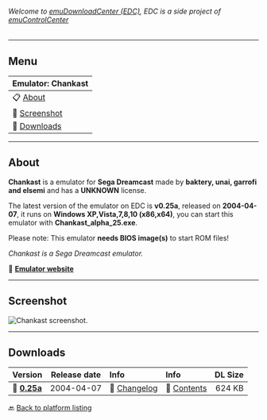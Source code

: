 ###### Welcome to [emuDownloadCenter (EDC)](https://github.com/PhoenixInteractiveNL/emuDownloadCenter/wiki/), EDC is a side project of [emuControlCenter](https://github.com/PhoenixInteractiveNL/emuControlCenter/wiki/)
***
## Menu
| **Emulator: Chankast** |
|:---------|
| :clipboard: [About](#about) |
| :sunrise: [Screenshot](#screenshot) |
| :floppy_disk: [Downloads](#downloads) |
***
## About
**Chankast** is a emulator for **Sega Dreamcast** made by **baktery, unai, garrofi and elsemi** and has a **UNKNOWN** license.

The latest version of the emulator on EDC is **v0.25a**, released on **2004-04-07**, it runs on **Windows XP,Vista,7,8,10 (x86,x64)**, you can start this emulator with **Chankast_alpha_25.exe**.

Please note: This emulator **needs BIOS image(s)** to start ROM files!

_Chankast is a Sega Dreamcast emulator._

:link: [**Emulator website**](http://chanka.emulatronia.com/FrameSetDC_DC.htm)
***
## Screenshot
![](https://raw.githubusercontent.com/PhoenixInteractiveNL/emuDownloadCenter/master/hooks/chankast/screen.jpg "Chankast screenshot.")
***
## Downloads
| Version  | Release date  | Info       | Info       | DL Size    |
|:---------|:-------------:|:-----------|:-----------|-----------:|
| :floppy_disk: [**0.25a**](https://github.com/PhoenixInteractiveNL/edc-repo0003/raw/master/chankast/0.25a.7z) | 2004-04-07 | :page_facing_up: [Changelog](https://github.com/PhoenixInteractiveNL/edc-repo0003/blob/master/chankast/0.25a_changelog.txt) | :mag_right: [Contents](https://github.com/PhoenixInteractiveNL/edc-repo0003/blob/master/chankast/0.25a_contents.txt) | 624 KB |

:back: [Back to platform listing](https://github.com/PhoenixInteractiveNL/emuDownloadCenter/wiki/EDC-Platform-List)

